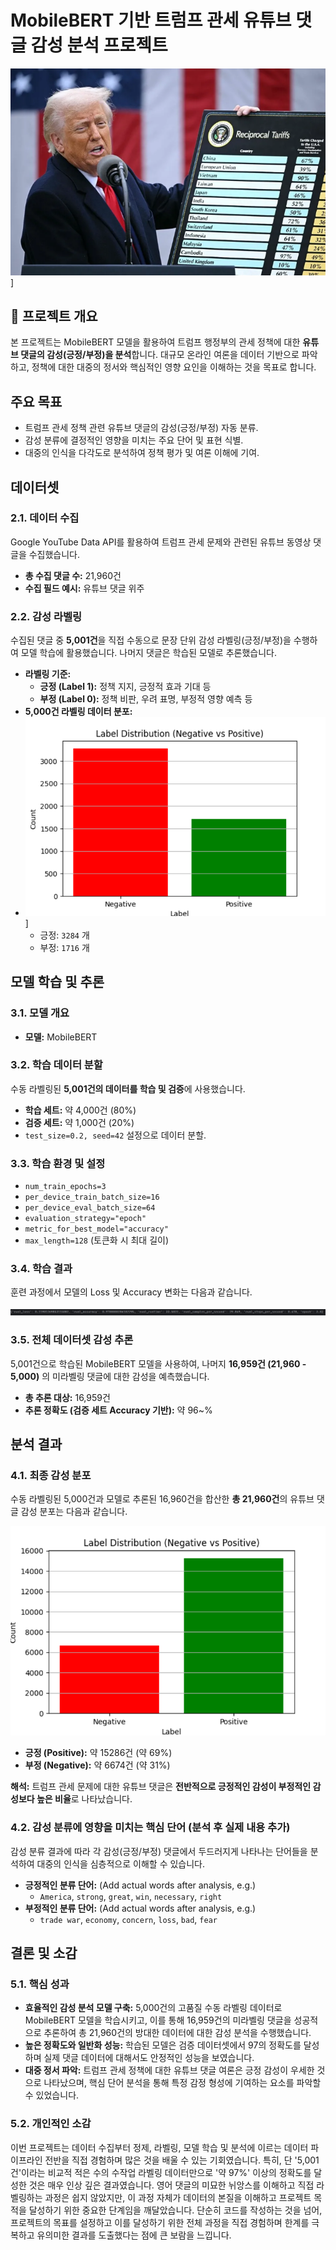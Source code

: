 # MobileBERT 기반 트럼프 관세 유튜브 댓글 감성 분석 프로젝트
![개요](./trumpzz.png)]
## 🚀 프로젝트 개요

본 프로젝트는 MobileBERT 모델을 활용하여 트럼프 행정부의 관세 정책에 대한 **유튜브 댓글의 감성(긍정/부정)을 분석**합니다. 대규모 온라인 여론을 데이터 기반으로 파악하고, 정책에 대한 대중의 정서와 핵심적인 영향 요인을 이해하는 것을 목표로 합니다.

## 주요 목표

* 트럼프 관세 정책 관련 유튜브 댓글의 감성(긍정/부정) 자동 분류.
* 감성 분류에 결정적인 영향을 미치는 주요 단어 및 표현 식별.
* 대중의 인식을 다각도로 분석하여 정책 평가 및 여론 이해에 기여.

## 데이터셋

### 2.1. 데이터 수집

Google YouTube Data API를 활용하여 트럼프 관세 문제와 관련된 유튜브 동영상 댓글을 수집했습니다.

* **총 수집 댓글 수:** 21,960건 
* **수집 필드 예시:** 유튜브 댓글 위주
### 2.2. 감성 라벨링

수집된 댓글 중 **5,001건**을 직접 수동으로 문장 단위 감성 라벨링(긍정/부정)을 수행하여 모델 학습에 활용했습니다. 나머지 댓글은 학습된 모델로 추론했습니다.

* **라벨링 기준:**
    * **긍정 (Label 1):** 정책 지지, 긍정적 효과 기대 등
    * **부정 (Label 0):** 정책 비판, 우려 표명, 부정적 영향 예측 등
* **5,000건 라벨링 데이터 분포:**
* ![개요](5000.png)]
    * 긍정: `3284` 개
    * 부정: `1716` 개

## 모델 학습 및 추론

### 3.1. 모델 개요

* **모델:** MobileBERT


### 3.2. 학습 데이터 분할

수동 라벨링된 **5,001건의 데이터를 학습 및 검증**에 사용했습니다.

* **학습 세트:** 약 4,000건 (80%)
* **검증 세트:** 약 1,000건 (20%)
* `test_size=0.2, seed=42` 설정으로 데이터 분할.

### 3.3. 학습 환경 및 설정

* `num_train_epochs=3`
* `per_device_train_batch_size=16`
* `per_device_eval_batch_size=64`
* `evaluation_strategy="epoch"`
* `metric_for_best_model="accuracy"`
* `max_length=128` (토큰화 시 최대 길이)

### 3.4. 학습 결과

훈련 과정에서 모델의 Loss 및 Accuracy 변화는 다음과 같습니다.

![Label Distribution](1.png)

### 3.5. 전체 데이터셋 감성 추론

5,001건으로 학습된 MobileBERT 모델을 사용하여, 나머지 **16,959건 (21,960 - 5,000)** 의 미라벨링 댓글에 대한 감성을 예측했습니다.

* **총 추론 대상:** 16,959건
* **추론 정확도 (검증 세트 Accuracy 기반):** 약 96~%

## 분석 결과

### 4.1. 최종 감성 분포

수동 라벨링된 5,000건과 모델로 추론된 16,960건을 합산한 **총 21,960건**의 유튜브 댓글 감성 분포는 다음과 같습니다.

![Label Distribution](전체데이터.png)

* **긍정 (Positive):** 약 15286건 (약 69%)
* **부정 (Negative):** 약 6674건 (약 31%)

**해석:** 트럼프 관세 문제에 대한 유튜브 댓글은 **전반적으로 긍정적인 감성이 부정적인 감성보다 높은 비율**로 나타났습니다.

### 4.2. 감성 분류에 영향을 미치는 핵심 단어 (분석 후 실제 내용 추가)

감성 분류 결과에 따라 각 감성(긍정/부정) 댓글에서 두드러지게 나타나는 단어들을 분석하여 대중의 인식을 심층적으로 이해할 수 있습니다.

* **긍정적인 분류 단어:** (Add actual words after analysis, e.g.)
    * `America`, `strong`, `great`, `win`, `necessary`, `right`
* **부정적인 분류 단어:** (Add actual words after analysis, e.g.)
    * `trade war`, `economy`, `concern`, `loss`, `bad`, `fear`

## 결론 및 소감

### 5.1. 핵심 성과

* **효율적인 감성 분석 모델 구축:** 5,000건의 고품질 수동 라벨링 데이터로 MobileBERT 모델을 학습시키고, 이를 통해 16,959건의 미라벨링 댓글을 성공적으로 추론하여 총 21,960건의 방대한 데이터에 대한 감성 분석을 수행했습니다.
* **높은 정확도와 일반화 성능:** 학습된 모델은 검증 데이터셋에서 97의 정확도를 달성하며 실제 댓글 데이터에 대해서도 안정적인 성능을 보였습니다.
* **대중 정서 파악:** 트럼프 관세 정책에 대한 유튜브 댓글 여론은 긍정 감성이 우세한 것으로 나타났으며, 핵심 단어 분석을 통해 특정 감정 형성에 기여하는 요소를 파악할 수 있었습니다.

### 5.2. 개인적인 소감

이번 프로젝트는 데이터 수집부터 정제, 라벨링, 모델 학습 및 분석에 이르는 데이터 파이프라인 전반을 직접 경험하며 많은 것을 배울 수 있는 기회였습니다. 특히, 단 '5,001건'이라는 비교적 적은 수의 수작업 라벨링 데이터만으로 '약 97%' 이상의 정확도를 달성한 것은 매우 인상 깊은 결과였습니다. 영어 댓글의 미묘한 뉘앙스를 이해하고 직접 라벨링하는 과정은 쉽지 않았지만, 이 과정 자체가 데이터의 본질을 이해하고 프로젝트 목적을 달성하기 위한 중요한 단계임을 깨달았습니다. 단순히 코드를 작성하는 것을 넘어, 프로젝트의 목표를 설정하고 이를 달성하기 위한 전체 과정을 직접 경험하며 한계를 극복하고 유의미한 결과를 도출했다는 점에 큰 보람을 느낍니다.


